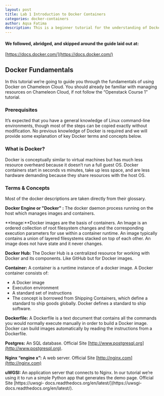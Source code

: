 ```yaml
---
layout: post
title: Lab 1 Introduction to Docker Containers
categories: docker-containers
author: Aqsa Fatima
description: This is a beginner tutorial for the understanding of Docker container technology. It describes fundamentals of Docker and important terms used throughout other tutorials.
---
```

#### We followed, abridged, and skipped around the guide laid out at: 
[https://docs.docker.com/](https://docs.docker.com/)

## Docker Fundamentals
In this tutorial we’re going to guide you through the fundamentals of using Docker on Chameleon Cloud. You should already be familiar with managing resources on Chameleon Cloud, if not follow the “Openstack Course 1” tutorial.

### Prerequisites
It’s expected that you have a general knowledge of Linux command-line environments, though most of the steps can be copied exactly without modification. No previous knowledge of Docker is required and we will provide some explanation of key Docker terms and concepts below. 

### What is Docker?
Docker is conceptually similar to virtual machines but has much less resource overheard because it doesn’t run a full guest OS. Docker containers start in seconds vs minutes, take up less space, and are less hardware demanding because they share resources with the host OS. 

### Terms & Concepts 
Most of the docker descriptions are taken directly from their glossary.

**Docker Engine or "Docker" :**  The docker daemon process running on the host which manages images and containers.

**Image:**Docker images are the basis of containers. An Image is an ordered collection of root filesystem changes and the corresponding execution parameters for use within a container runtime. An image typically contains a union of layered filesystems stacked on top of each other. An image does not have state and it never changes.

**Docker Hub:** The Docker Hub is a centralized resource for working with Docker and its components. Like GitHub but for Docker images.

**Container:** A container is a runtime instance of a docker image. A Docker container consists of:
+ A Docker image
+ Execution environment
+ A standard set of instructions
+ The concept is borrowed from Shipping Containers, which define a standard to ship goods globally. Docker defines a standard to ship software. 

**Dockerfile:** A Dockerfile is a text document that contains all the commands you would normally execute manually in order to build a Docker image. Docker can build images automatically by reading the instructions from a Dockerfile. 

**Postgres:** An SQL database. Official Site [http://www.postgresql.org](http://www.postgresql.org).

**Nginx “engine x”:** A web server. Official Site [http://nginx.com](http://nginx.com) 

**uWGSI:** An application server that connects to Nginx. In our tutorial we’re using it to run a simple Python app that generates the demo page. Official Site [https://uwsgi- docs.readthedocs.org/en/latest/](https://uwsgi- docs.readthedocs.org/en/latest/). 





